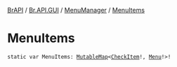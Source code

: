 [BrAPI](../../index.md) / [Br.API.GUI](../index.md) / [MenuManager](index.md) / [MenuItems](./-menu-items.md)

# MenuItems

`static var MenuItems: `[`MutableMap`](https://kotlinlang.org/api/latest/jvm/stdlib/kotlin.collections/-mutable-map/index.html)`<`[`CheckItem`](../-check-item/index.md)`!, `[`Menu`](../-menu/index.md)`!>!`